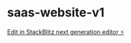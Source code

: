 # saas-website-v1

[Edit in StackBlitz next generation editor ⚡️](https://stackblitz.com/~/github.com/dejira10/saas-website-v1)